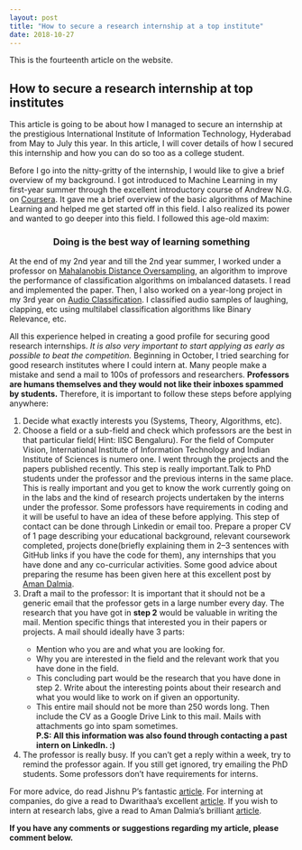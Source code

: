 ```yaml
---
layout: post
title: "How to secure a research internship at a top institute"
date: 2018-10-27
---
```

This is the fourteenth article on the website.

<h2>How to secure a research internship at top institutes</h2>

This article is going to be about how I managed to secure an internship at the prestigious International Institute of 
Information Technology, Hyderabad from May to July this year. In this article, I will cover details of how I secured this 
internship and how you can do so too as a college student.

Before I go into the nitty-gritty of the internship, I would like to give a brief overview of my background. I got introduced
to Machine Learning in my first-year summer through the excellent introductory course of Andrew N.G. on 
<a href = "https://www.coursera.org/learn/machine-learning">Coursera</a>. It gave me a brief overview of the basic algorithms of Machine 
Learning and helped me get started off in this field. I also realized its power and wanted to go deeper into this field. 
I followed this age-old maxim:

<h3 align="center">Doing is the best way of learning something</h3>
At the end of my 2nd year and till the 2nd year summer, I worked under a professor on 
<a href = "https://github.com/Anirudh257/MDO-oversampling">Mahalanobis Distance Oversampling</a>, an algorithm to improve the
performance of classification algorithms on imbalanced datasets. I read and implemented the paper. Then, I also worked on a 
year-long project in my 3rd year on <a href = "https://github.com/Anirudh257/Audio-files-extraction">Audio Classification</a>.
I classified audio samples of laughing, clapping, etc using multilabel classification algorithms like Binary Relevance, etc.

All this experience helped in creating a good profile for securing good research internships. <em>It is also very important to 
start applying as early as possible to beat the competition.</em> Beginning in October, I tried searching for good research 
institutes where I could intern at. Many people make a mistake and send a mail to 100s of professors and researchers. 
<b>Professors are humans themselves and they would not like their inboxes spammed by students.</b> Therefore, it is important to 
follow these steps before applying anywhere:
<ol>
    <li>Decide what exactly interests you (Systems, Theory, Algorithms, etc).</li>
    <li>Choose a field or a sub-field and check which professors are the best in that particular field( Hint: IISC Bengaluru).
For the field of Computer Vision, International Institute of Information Technology and Indian Institute of Sciences is 
numero one. I went through the projects and the papers published recently. This step is really important.Talk to PhD students 
under the professor and the previous interns in the same place. This is really important and you get to know the work 
currently going on in the labs and the kind of research projects undertaken by the interns under the professor. Some 
professors have requirements in coding and it will be useful to have an idea of these before applying. This step of contact 
can be done through Linkedin or email too. Prepare a proper CV of 1 page describing your educational background, 
relevant coursework completed, projects done(briefly explaining them in 2–3 sentences with GitHub links if you have the code 
for them), any internships that you have done and any co-curricular activities. Some good advice about preparing the resume 
has been given here at this excellent post by <a href = "https://medium.com/r/?url=https%3A%2F%2Fblog.usejournal.com%2Fwhat-i-learned-from-interviewing-at-multiple-ai-companies-and-start-ups-a9620415e4cc">Aman Dalmia</a>. </li>

<li>Draft a mail to the professor: It is important that it should not be a generic email that the professor gets in a large number
every day. The research that you have got in <b>step 2</b> would be valuable in writing the mail. Mention specific things that
interested you in their papers or projects. A mail should ideally have 3 parts:</li>
  <ul style="list-style-type:circle"> 
      <li>Mention who you are and what you are looking for.</li>
      <li>Why you are interested in the field and the relevant work that you have done in the field.</li>
      <li>This concluding part would be the research that you have done in step 2. Write about the interesting points about 
        their research and what you would like to work on if given an opportunity.</li>
      <li>This entire mail should not be more than 250 words long. Then include the CV as a Google Drive Link to this mail. 
      Mails with attachments go into spam sometimes.</li>
    <b>P.S: All this information was also found through contacting a past intern on LinkedIn. :)</b>
  </ul>
  
<li> The professor is really busy. If you can’t get a reply within a week, try to remind the professor again. If you still get
ignored, try emailing the PhD students. Some professors don’t have requirements for interns.</li>

</ol>
For more advice, do read Jishnu P’s fantastic 
<a href = "https://medium.com/@jis_padalunkal/how-i-bagged-an-internship-at-iisc-bangalore-128c85e67bec">article</a>. For 
interning at companies, do give a read to Dwarithaa’s excellent <a href = "https://medium.com/@sensorsnitt19/the-code-quest-a-comprehensive-guide-for-getting-placed-in-your-dream-software-company-r-3d631afc48a2">article</a>. 
If you wish to intern at research labs, give a read to Aman Dalmia’s brilliant <a href = "https://medium.com/r/?url=https%3A%2F%2Fblog.usejournal.com%2Fwhat-i-learned-from-interviewing-at-multiple-ai-companies-and-start-ups-a9620415e4cc">article</a>.



<b>If you have any comments or suggestions regarding my article, please comment below.</b>

